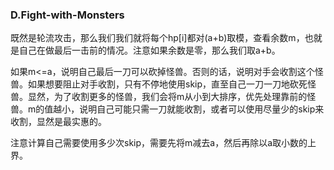### D.Fight-with-Monsters

既然是轮流攻击，那么我们我们就将每个hp[i]都对(a+b)取模，查看余数m，也就是自己在做最后一击前的情况。注意如果余数是零，那么我们取a+b。

如果m<=a，说明自己最后一刀可以砍掉怪兽。否则的话，说明对手会收割这个怪兽。如果想要阻止对手收割，只有不停地使用skip，直至自己一刀一刀地砍死怪兽。显然，为了收割更多的怪兽，我们会将m从小到大排序，优先处理靠前的怪兽。m的值越小，说明自己可能只需一刀就能收割，或者可以使用尽量少的skip来收割，显然是最实惠的。

注意计算自己需要使用多少次skip，需要先将m减去a，然后再除以a取小数的上界。
